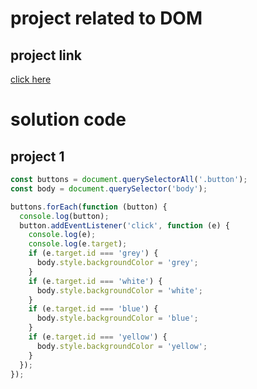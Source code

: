 # project related to DOM 


## project link
[click here](https://stackblitz.com/edit/dom-project-chaiaurcode?file=index.html)


# solution code

## project 1

```javascript
const buttons = document.querySelectorAll('.button');
const body = document.querySelector('body');

buttons.forEach(function (button) {
  console.log(button);
  button.addEventListener('click', function (e) {
    console.log(e);
    console.log(e.target);
    if (e.target.id === 'grey') {
      body.style.backgroundColor = 'grey';
    }
    if (e.target.id === 'white') {
      body.style.backgroundColor = 'white';
    }
    if (e.target.id === 'blue') {
      body.style.backgroundColor = 'blue';
    }
    if (e.target.id === 'yellow') {
      body.style.backgroundColor = 'yellow';
    }
  });
});

```


